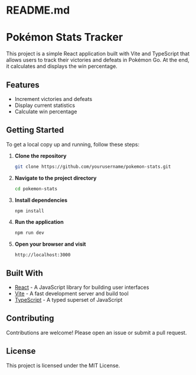 # README.md

# Pokémon Stats Tracker

This project is a simple React application built with Vite and TypeScript that allows users to track their victories and defeats in Pokémon Go. At the end, it calculates and displays the win percentage.

## Features

- Increment victories and defeats
- Display current statistics
- Calculate win percentage

## Getting Started

To get a local copy up and running, follow these steps:

1. **Clone the repository**
   ```bash
   git clone https://github.com/yourusername/pokemon-stats.git
   ```

2. **Navigate to the project directory**
   ```bash
   cd pokemon-stats
   ```

3. **Install dependencies**
   ```bash
   npm install
   ```

4. **Run the application**
   ```bash
   npm run dev
   ```

5. **Open your browser and visit**
   ```
   http://localhost:3000
   ```

## Built With

- [React](https://reactjs.org/) - A JavaScript library for building user interfaces
- [Vite](https://vitejs.dev/) - A fast development server and build tool
- [TypeScript](https://www.typescriptlang.org/) - A typed superset of JavaScript

## Contributing

Contributions are welcome! Please open an issue or submit a pull request.

## License

This project is licensed under the MIT License.